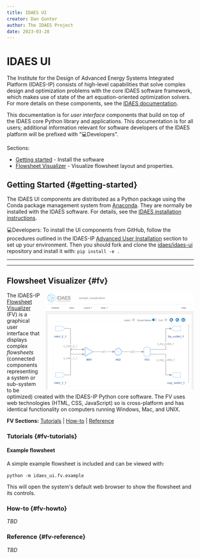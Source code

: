 ```yaml
---
title: IDAES UI
creator: Dan Gunter
author: The IDAES Project
date: 2023-03-28
---
```


# IDAES UI

The Institute for the Design of Advanced Energy Systems Integrated Platform (IDAES-IP) consists of high-level capabilities that solve complex design and optimization problems with the core IDAES software framework, which makes use of state of the art equation-oriented optimization  solvers. For more details on these components, see the [IDAES documentation](https://idaes-pse.readthedocs.io/en/stable/). 

This documentation is for *user interface* components that build on top of the IDAES core Python library and applications. This documentation is for all users; additional information relevant for software developers of the IDAES platform will be prefixed with "💻Developers".

Sections:

* [Getting started](#getting-started) - Install the software
* [Flowsheet Visualizer](#fv) - Visualize flowsheet layout and properties.

## Getting Started {#getting-started}

The IDAES UI components are distributed as a Python package using the Conda package management system from [Anaconda](https://docs.anaconda.com). They are normally be installed with the IDAES software. For details, see the [IDAES installation instructions](https://idaes-pse.readthedocs.io/en/latest/tutorials/getting_started/index.html). 

💻Developers: To install the UI components from GitHub, follow the procedures outlined in the IDAES-IP [Advanced User Installation](https://idaes-pse.readthedocs.io/en/latest/tutorials/advanced_install/index.html) section to set up your environment. Then you should fork and clone the [idaes/idaes-ui](https://github.com/IDAES/idaes-ui.git) repository and install it with: `pip install -e .`

----

----

## Flowsheet Visualizer {#fv}

<img src="sample_fv.png" style="float: right; margin-left: 1em;"></img>
The IDAES-IP [Flowsheet Visualizer](#flowsheet-visualizer) (FV) is a graphical user interface that displays complex *flowsheets* (connected components representing a system or sub-system to be optimized) created with the IDAES-IP Python core software. The FV uses web technologies (HTML, CSS, JavaScript) so is cross-platform and has identical functionality on computers running Windows, Mac, and UNIX.

**FV Sections:** [Tutorials](#fv-tutorials) | [How-to](#fv-howto) | [Reference](#fv-reference)

### Tutorials {#fv-tutorials}

#### Example flowsheet

A simple example flowsheet is included and can be viewed with:

 `python -m idaes_ui.fv.example`

This will open the system's default web browser to show the flowsheet and its controls.

### How-to {#fv-howto}

*TBD*

### Reference {#fv-reference}

*TBD*



